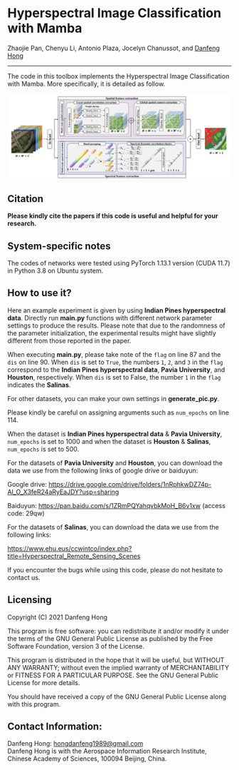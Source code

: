# Hyperspectral Image Classification with Mamba

Zhaojie Pan, Chenyu Li, Antonio Plaza, Jocelyn Chanussot, and [Danfeng Hong](https://sites.google.com/view/danfeng-hong)

___________

The code in this toolbox implements the Hyperspectral Image Classification with Mamba. More specifically, it is detailed as follow.

![alt text](./MambaLG.png)

Citation
---------------------

**Please kindly cite the papers if this code is useful and helpful for your research.**

    
System-specific notes
---------------------
The codes of networks were tested using PyTorch 1.13.1 version (CUDA 11.7) in Python 3.8 on Ubuntu system.

How to use it?
---------------------
Here an example experiment is given by using **Indian Pines hyperspectral data**. Directly run **main.py** functions with different network parameter settings to produce the results. Please note that due to the randomness of the parameter initialization, the experimental results might have slightly different from those reported in the paper.

When executing **main.py**, please take note of the `flag` on line 87 and the `dis` on line 90. When `dis` is set to `True`, the numbers `1`, `2`, and `3` in the `flag` correspond to the **Indian Pines hyperspectral data**, **Pavia University**, and **Houston**, respectively. When `dis` is set to False, the number `1` in the `flag` indicates the **Salinas**.

For other datasets, you can make your own settings in **generate_pic.py**.

Please kindly be careful on assigning arguments such as `num_epochs` on line 114. 

When the dataset is **Indian Pines hyperspectral data** & **Pavia University**, `num_epochs` is set to 1000 and when the dataset is **Houston** & **Salinas**, `num_epochs` is set to 500.

For the datasets of **Pavia University** and **Houston**, you can download the data we use from the following links of google drive or baiduyun:

Google drive: https://drive.google.com/drive/folders/1nRphkwDZ74p-Al_O_X3feR24aRyEaJDY?usp=sharing

Baiduyun: https://pan.baidu.com/s/1ZRmPQYahqvbkMoH_B6v1xw (access code: 29qw)

For the datasets of **Salinas**, you can download the data we use from the following links:

https://www.ehu.eus/ccwintco/index.php?title=Hyperspectral_Remote_Sensing_Scenes

If you encounter the bugs while using this code, please do not hesitate to contact us.

Licensing
---------

Copyright (C) 2021 Danfeng Hong

This program is free software: you can redistribute it and/or modify it under the terms of the GNU General Public License as published by the Free Software Foundation, version 3 of the License.

This program is distributed in the hope that it will be useful, but WITHOUT ANY WARRANTY; without even the implied warranty of MERCHANTABILITY or FITNESS FOR A PARTICULAR PURPOSE. See the GNU General Public License for more details.

You should have received a copy of the GNU General Public License along with this program.

Contact Information:
--------------------

Danfeng Hong: hongdanfeng1989@gmail.com<br>
Danfeng Hong is with the Aerospace Information Research Institute, Chinese Academy of Sciences, 100094 Beijing, China. 

